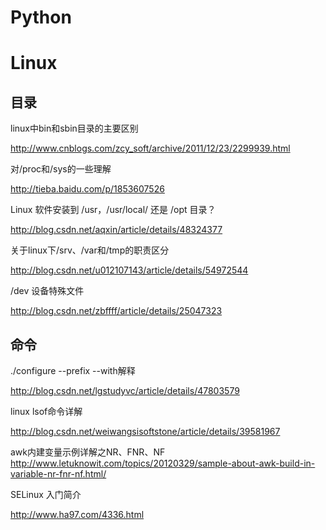 # Python

# Linux
## 目录

linux中bin和sbin目录的主要区别

http://www.cnblogs.com/zcy_soft/archive/2011/12/23/2299939.html

对/proc和/sys的一些理解

http://tieba.baidu.com/p/1853607526

Linux 软件安装到 /usr，/usr/local/ 还是 /opt 目录？

http://blog.csdn.net/aqxin/article/details/48324377

关于linux下/srv、/var和/tmp的职责区分

http://blog.csdn.net/u012107143/article/details/54972544

/dev 设备特殊文件

http://blog.csdn.net/zbffff/article/details/25047323

## 命令

./configure --prefix --with解释

http://blog.csdn.net/lgstudyvc/article/details/47803579

linux lsof命令详解

http://blog.csdn.net/weiwangsisoftstone/article/details/39581967

awk内建变量示例详解之NR、FNR、NF
http://www.letuknowit.com/topics/20120329/sample-about-awk-build-in-variable-nr-fnr-nf.html/

SELinux 入门简介

http://www.ha97.com/4336.html
